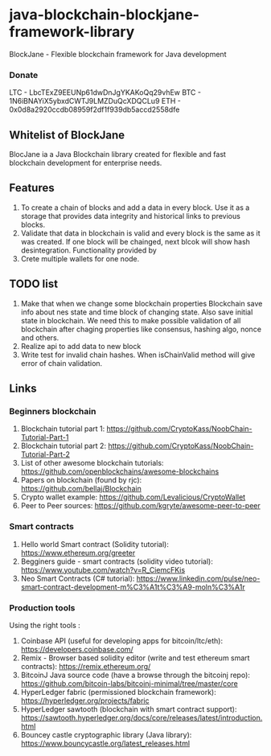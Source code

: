# java-blockchain-blockjane-framework-library
BlockJane - Flexible blockchain framework for Java development

### Donate
LTC - LbcTExZ9EEUNp61dwDnJgYKAKoQq29vhEw
BTC - 1N6iBNAYiX5ybxdCWTJ9LMZDuQcXDQCLu9
ETH - 0x0d8a2920ccdb08959f2df1f939db5accd2558dfe
## Whitelist of BlockJane
BlocJane ia a Java Blockchain library created for flexible and fast blockchain development for enterprise needs.

## Features
1. To create a chain of blocks and add a data in every block. Use it as a storage that provides data integrity and historical links to previous blocks.
2. Validate that data in blockchain is valid and every block is the same as it was created. If one block will be chainged, next blcok will show hash desintegration. Functionality provided by
3. Crete multiple wallets for one node. 
## TODO list
1. Make that when we change some blockchain properties Blockchain save info about nes state and time block of changing state. Also save initial state in blockchain. We need this to make possible validation of all blockchain after chaging properties like consensus, hashing algo, nonce and others.
2. Realize api to add data to new block
4. Write test for invalid chain hashes. When isChainValid method will give error of chain validation.



## Links

### Beginners blockchain
1. Blockchain tutorial part 1: https://github.com/CryptoKass/NoobChain-Tutorial-Part-1
2. Blockchain tutorial part 2: https://github.com/CryptoKass/NoobChain-Tutorial-Part-2
3. List of other awesome blockchain tutorials: https://github.com/openblockchains/awesome-blockchains
4. Papers on blockchain (found by rjc): https://github.com/bellaj/Blockchain
5. Crypto wallet example: https://github.com/Levalicious/CryptoWallet
6. Peer to Peer sources: https://github.com/kgryte/awesome-peer-to-peer

### Smart contracts
1. Hello world Smart contract (Solidity tutorial): https://www.ethereum.org/greeter
2. Begginers guide - smart contracts (solidity video tutorial): https://www.youtube.com/watch?v=R_CiemcFKis
3. Neo Smart Contracts (C# tutorial): https://www.linkedin.com/pulse/neo-smart-contract-development-m%C3%A1t%C3%A9-moln%C3%A1r

### Production tools
Using the right tools : 
1. Coinbase API (useful for developing apps for bitcoin/ltc/eth): https://developers.coinbase.com/
2. Remix - Browser based solidity editor (write and test ethereum smart contracts): https://remix.ethereum.org/
3. BitcoinJ Java source code (have a browse through the bitcoinj repo): https://github.com/bitcoin-labs/bitcoinj-minimal/tree/master/core
4. HyperLedger fabric (permissioned blockchain framework): https://hyperledger.org/projects/fabric
5. HyperLedger sawtooth (blockchain with smart contract support): https://sawtooth.hyperledger.org/docs/core/releases/latest/introduction.html
6. Bouncey castle cryptographic library (Java library): https://www.bouncycastle.org/latest_releases.html


